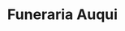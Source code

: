 ---
title: "Funeraria Auqui"
url: /villa-el-salvador/funeraria-auqui/
shop: directores de funerarias
---
